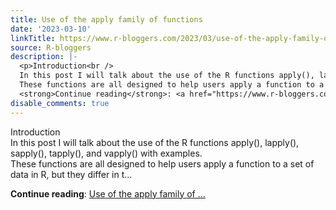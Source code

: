 ```yaml
---
title: Use of the apply family of functions
date: '2023-03-10'
linkTitle: https://www.r-bloggers.com/2023/03/use-of-the-apply-family-of-functions/
source: R-bloggers
description: |-
  <p>Introduction<br />
  In this post I will talk about the use of the R functions apply(), lapply(), sapply(), tapply(), and vapply() with examples.<br />
  These functions are all designed to help users apply a function to a set of data in R, but they differ in t...</p>
  <strong>Continue reading</strong>: <a href="https://www.r-bloggers.com/2023/03/use-of-the-apply-family-of-functions/">Use of the apply family of ...
disable_comments: true
---
```

<p>Introduction<br />
In this post I will talk about the use of the R functions apply(), lapply(), sapply(), tapply(), and vapply() with examples.<br />
These functions are all designed to help users apply a function to a set of data in R, but they differ in t...</p>
<strong>Continue reading</strong>: <a href="https://www.r-bloggers.com/2023/03/use-of-the-apply-family-of-functions/">Use of the apply family of ...